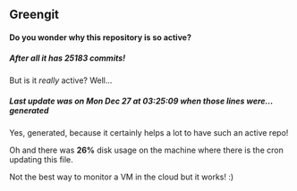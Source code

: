 ## Greengit

#### Do you wonder why this repository is so active?

##### After all it has 25183 commits!

But is it *really* active? Well...

##### Last update was on Mon Dec 27 at 03:25:09 when those lines were... generated

Yes, generated, because it certainly helps a lot to have such an active repo!

Oh and there was **26%** disk usage on the machine
where there is the cron updating this file.

Not the best way to monitor a VM in the cloud but it works! :)
